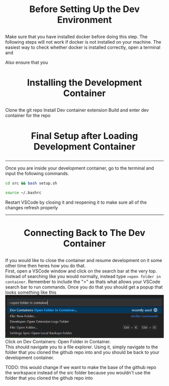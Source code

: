 # <p style="text-align: center;"> Before Setting Up the Dev Environment </p>
Make sure that you have installed docker before doing this step. The following steps will not work if docker is not installed on your machine. The easiest way to check whether docker is installed correctly, open a terminal and

Also ensure that you 

# <p style="text-align: center;"> Installing the Development Container </p>
Clone the git repo
Install Dev container extension
Build and enter dev container for the repo


# <p style="text-align: center;"> Final Setup after Loading Development Container </p>
____________________________________________________________________________
Once you are inside your development container, go to the terminal and input the following commands.
```sh
cd src && bash setup.sh
```   
```sh
source ~/.bashrc
```   
Restart VSCode by closing it and reopening it to make sure all of the changes refresh properly  
____________________________________________________________________________


# <p style="text-align: center;"> Connecting Back to The Dev Container </p>
If you would like to close the container and resume development on it some other time then heres how you do that.  
First, open a VSCode window and click on the search bar at the very top. Instead of searching like you would normally, instead type ```>open folder in container```. Remember to include the ">" as thats what allows your VSCode search bar to run commands. Once you do that you should get a popup that looks something like this ![Open Folder in Container](open_folder_in_container_vscode.png)
Click on Dev Containers: Open Folder in Container.  
This should navigate you to a file explorer. Using it, simply navigate to the folder that you cloned the github repo into and you should be back to your development container.

TODO: this would change if we want to make the base of the github repo the workspace instead of the src folder because you wouldn't use the folder that you cloned the github repo into 
